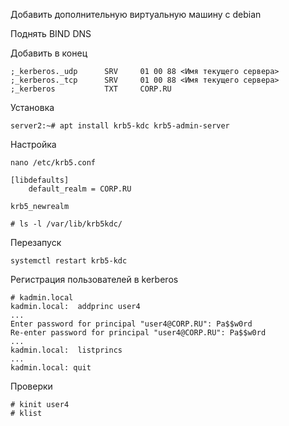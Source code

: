 Добавить дополнительную виртуальную машину с debian

Поднять BIND DNS

Добавить в конец
```
;_kerberos._udp      SRV     01 00 88 <Имя текущего сервера>
;_kerberos._tcp      SRV     01 00 88 <Имя текущего сервера>
;_kerberos           TXT     CORP.RU
```
Установка

```
server2:~# apt install krb5-kdc krb5-admin-server
```

Настройка
```
nano /etc/krb5.conf
```
```
[libdefaults]
    default_realm = CORP.RU
```

```
krb5_newrealm
```

```
# ls -l /var/lib/krb5kdc/
```

Перезапуск

```
systemctl restart krb5-kdc
```

Регистрация пользователей в  kerberos

```
# kadmin.local
kadmin.local:  addprinc user4
...
Enter password for principal "user4@CORP.RU": Pa$$w0rd
Re-enter password for principal "user4@CORP.RU": Pa$$w0rd
...
kadmin.local:  listprincs
...
kadmin.local: quit
```

Проверки
```
# kinit user4
# klist
```

